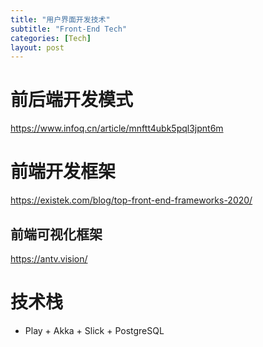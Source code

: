 ```yaml
---
title: "用户界面开发技术"
subtitle: "Front-End Tech"
categories: [Tech]
layout: post
---
```



# 前后端开发模式

https://www.infoq.cn/article/mnftt4ubk5pql3jpnt6m



# 前端开发框架

https://existek.com/blog/top-front-end-frameworks-2020/

## 前端可视化框架

https://antv.vision/



# 技术栈

* Play + Akka + Slick + PostgreSQL